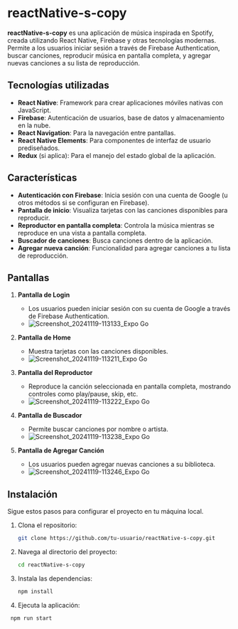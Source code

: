 # reactNative-s-copy

**reactNative-s-copy** es una aplicación de música inspirada en Spotify, creada utilizando React Native, Firebase y otras tecnologías modernas. Permite a los usuarios iniciar sesión a través de Firebase Authentication, buscar canciones, reproducir música en pantalla completa, y agregar nuevas canciones a su lista de reproducción.

## Tecnologías utilizadas

- **React Native**: Framework para crear aplicaciones móviles nativas con JavaScript.
- **Firebase**: Autenticación de usuarios, base de datos y almacenamiento en la nube.
- **React Navigation**: Para la navegación entre pantallas.
- **React Native Elements**: Para componentes de interfaz de usuario prediseñados.
- **Redux** (si aplica): Para el manejo del estado global de la aplicación.

## Características

- **Autenticación con Firebase**: Inicia sesión con una cuenta de Google (u otros métodos si se configuran en Firebase).
- **Pantalla de inicio**: Visualiza tarjetas con las canciones disponibles para reproducir.
- **Reproductor en pantalla completa**: Controla la música mientras se reproduce en una vista a pantalla completa.
- **Buscador de canciones**: Busca canciones dentro de la aplicación.
- **Agregar nueva canción**: Funcionalidad para agregar canciones a tu lista de reproducción.

## Pantallas

1. **Pantalla de Login**  
   - Los usuarios pueden iniciar sesión con su cuenta de Google a través de Firebase Authentication.  
   - ![Screenshot_20241119-113133_Expo Go](https://github.com/user-attachments/assets/affe1c10-4698-463f-9378-007b6c598c16)




2. **Pantalla de Home**  
   - Muestra tarjetas con las canciones disponibles.  
   - ![Screenshot_20241119-113211_Expo Go](https://github.com/user-attachments/assets/d0a1bf58-0f6b-4514-bdb3-0c2b9c19b56f)


3. **Pantalla del Reproductor**  
   - Reproduce la canción seleccionada en pantalla completa, mostrando controles como play/pause, skip, etc.  
   - ![Screenshot_20241119-113222_Expo Go](https://github.com/user-attachments/assets/6807e04f-2ba9-457b-9ce9-9b6c883922fa)


4. **Pantalla de Buscador**  
   - Permite buscar canciones por nombre o artista.  
   - ![Screenshot_20241119-113238_Expo Go](https://github.com/user-attachments/assets/afaa9ade-3617-4db4-abca-b3d9854be9bf)


5. **Pantalla de Agregar Canción**  
   - Los usuarios pueden agregar nuevas canciones a su biblioteca.  
   - ![Screenshot_20241119-113246_Expo Go](https://github.com/user-attachments/assets/c8eec1eb-0acc-441a-a4d2-02a8436d513d)


## Instalación

Sigue estos pasos para configurar el proyecto en tu máquina local.

1. Clona el repositorio:
   ```bash
   git clone https://github.com/tu-usuario/reactNative-s-copy.git
2. Navega al directorio del proyecto:
   ```bash
   cd reactNative-s-copy
3. Instala las dependencias:
   ```bash
   npm install
4. Ejecuta la aplicación:
  ```bash
   npm run start
